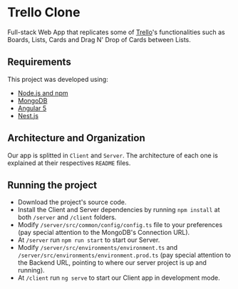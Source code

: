 # Trello Clone

Full-stack Web App that replicates some of [Trello](https://trello.com/)'s functionalities such as Boards, Lists, Cards and Drag N' Drop of Cards between Lists.

## Requirements

This project was developed using:

- [Node.js and npm](https://docs.npmjs.com/getting-started/installing-node)
- [MongoDB](https://docs.mongodb.com/manual/installation/)
- [Angular 5](https://angular.io/guide/quickstart)
- [Nest.js](https://nestjs.com/)

## Architecture and Organization

Our app is splitted in ``Client`` and ``Server``. The architecture of each one is explained at their respectives ``README`` files.

## Running the project

- Download the project's source code.
- Install the Client and Server dependencies by running ``npm install`` at both ``/server`` and ``/client`` folders.
- Modify ``/server/src/common/config/config.ts`` file to your preferences (pay special attention to the MongoDB's Connection URL).
- At ``/server`` run ``npm run start`` to start our Server.
- Modify ``/server/src/environments/environment.ts`` and ``/server/src/environments/environment.prod.ts`` (pay special attention to the Backend URL, pointing to where our server project is up and running).
- At ``/client`` run ``ng serve`` to start our Client app in development mode.

